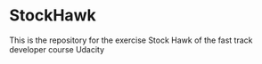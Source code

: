 # StockHawk
This is the repository for the exercise  Stock Hawk of the fast track developer course Udacity
